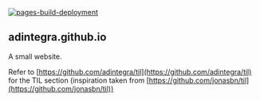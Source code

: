 [![pages-build-deployment](https://github.com/adintegra/adintegra.github.io/actions/workflows/pages/pages-build-deployment/badge.svg)](https://github.com/adintegra/adintegra.github.io/actions/workflows/pages/pages-build-deployment)

## adintegra.github.io

A small website.

Refer to [https://github.com/adintegra/til](https://github.com/adintegra/til) for the TIL section (inspiration taken from [https://github.com/jonasbn/til](https://github.com/jonasbn/til))
